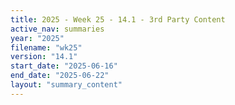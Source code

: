 ```yaml
---
title: 2025 - Week 25 - 14.1 - 3rd Party Content
active_nav: summaries
year: "2025"
filename: "wk25"
version: "14.1"
start_date: "2025-06-16"
end_date: "2025-06-22"
layout: "summary_content"
---
```

